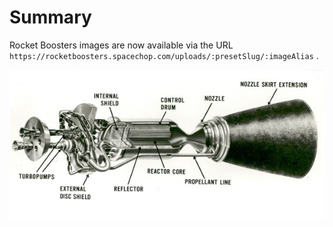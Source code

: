 # Summary

Rocket Boosters images are now available via the URL `https://rocketboosters.spacechop.com/uploads/:presetSlug/:imageAlias` . 

![Resized image of rocket parts \(image credit Wikimedia\)](../.gitbook/assets/rocket-parts2.jpg)



